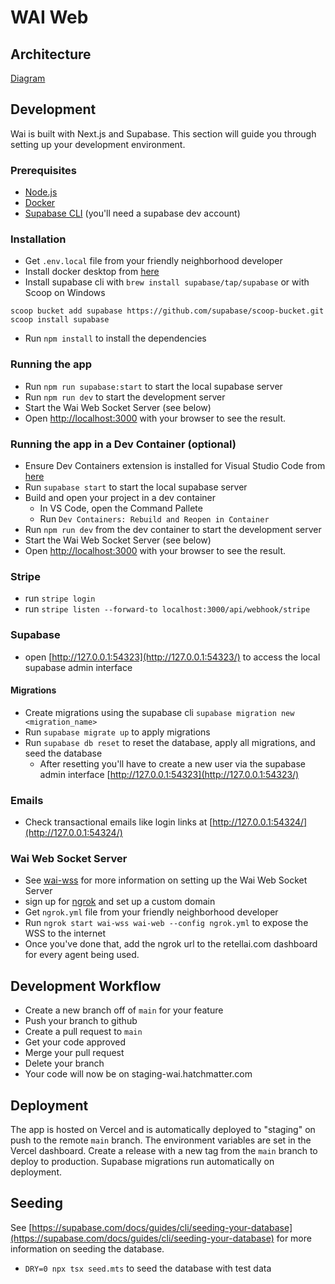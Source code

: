 # WAI Web

## Architecture
[Diagram](https://s.icepanel.io/W7ywJJ89DYtzBE/50WS)

## Development

Wai is built with Next.js and Supabase. This section will guide you through setting up your development environment.

### Prerequisites

- [Node.js](https://nodejs.org/en/)
- [Docker](https://www.docker.com/products/docker-desktop)
- [Supabase CLI](https://supabase.io/docs/guides/cli) (you'll need a supabase dev account)

### Installation

- Get `.env.local` file from your friendly neighborhood developer
- Install docker desktop from [here](https://www.docker.com/products/docker-desktop)
- Install supabase cli with `brew install supabase/tap/supabase` or with Scoop on Windows
```
scoop bucket add supabase https://github.com/supabase/scoop-bucket.git
scoop install supabase
```
- Run `npm install` to install the dependencies

### Running the app

- Run `npm run supabase:start` to start the local supabase server
- Run `npm run dev` to start the development server
- Start the Wai Web Socket Server (see below)
- Open [http://localhost:3000](http://localhost:3000) with your browser to see the result.

### Running the app in a Dev Container (optional)

- Ensure Dev Containers extension is installed for Visual Studio Code from [here](https://marketplace.visualstudio.com/items?itemName=ms-vscode-remote.remote-containers)
- Run `supabase start` to start the local supabase server
- Build and open your project in a dev container
  - In VS Code, open the Command Pallete
  - Run `Dev Containers: Rebuild and Reopen in Container`
- Run `npm run dev` from the dev container to start the development server
- Start the Wai Web Socket Server (see below)
- Open [http://localhost:3000](http://localhost:3000) with your browser to see the result.

### Stripe

- run `stripe login`
- run `stripe listen --forward-to localhost:3000/api/webhook/stripe`

### Supabase

- open [http://127.0.0.1:54323](http://127.0.0.1:54323/) to access the local supabase admin interface

#### Migrations

- Create migrations using the supabase cli `supabase migration new <migration_name>`
- Run `supabase migrate up` to apply migrations
- Run `supabase db reset` to reset the database, apply all migrations, and seed the database
  - After resetting you'll have to create a new user via the supabase admin interface [http://127.0.0.1:54323](http://127.0.0.1:54323/)

### Emails
- Check transactional emails like login links at [http://127.0.0.1:54324/](http://127.0.0.1:54324/)

### Wai Web Socket Server
- See [wai-wss](https://github.com/hatchmatterllc/wai-wss) for more information on setting up the Wai Web Socket Server
- sign up for [ngrok](https://ngrok.com/) and set up a custom domain
- Get `ngrok.yml` file from your friendly neighborhood developer
- Run `ngrok start wai-wss wai-web --config ngrok.yml` to expose the WSS to the internet
- Once you've done that, add the ngrok url to the retellai.com dashboard for every agent being used.

## Development Workflow
- Create a new branch off of `main` for your feature
- Push your branch to github
- Create a pull request to `main`
- Get your code approved
- Merge your pull request
- Delete your branch
- Your code will now be on staging-wai.hatchmatter.com

## Deployment
The app is hosted on Vercel and is automatically deployed to "staging" on push to the remote `main` branch. The environment variables are set in the Vercel dashboard. Create a release with a new tag from the `main` branch to deploy to production. Supabase migrations run automatically on deployment.

## Seeding
See [https://supabase.com/docs/guides/cli/seeding-your-database](https://supabase.com/docs/guides/cli/seeding-your-database) for more information on seeding the database.

- `DRY=0 npx tsx seed.mts` to seed the database with test data
